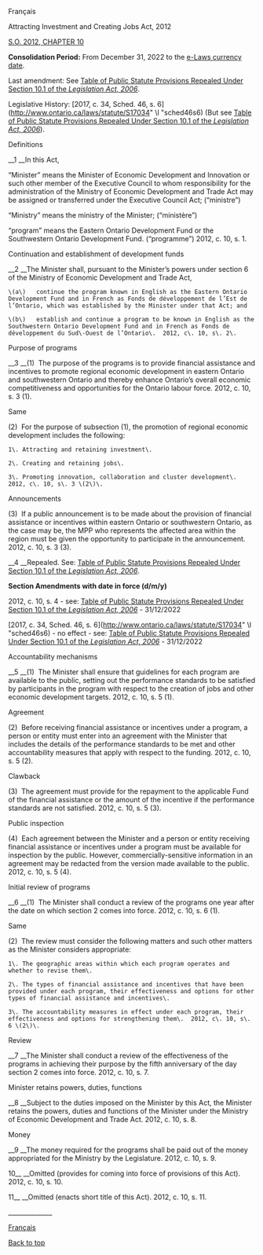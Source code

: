 [<a id="Top"></a>Français](http://www.ontario.ca/fr/lois/loi/12a10)

Attracting Investment and Creating Jobs Act, 2012

[S\.O\. 2012, CHAPTER 10](https://www.ontario.ca/laws/statute/s12010)

__Consolidation Period:__  From December 31, 2022 to the [e\-Laws currency date](http://www.e-laws.gov.on.ca/navigation?file=currencyDates&lang=en)\.

Last amendment: See [Table of Public Statute Provisions Repealed Under Section 10\.1 of the *Legislation Act, 2006*](http://www.ontario.ca/laws/public-statute-provisions-repealed-under-section-101-legislation-act-2006)\.

Legislative History: [2017, c\. 34, Sched\. 46, s\. 6](http://www.ontario.ca/laws/statute/S17034" \l "sched46s6) \(But see [Table of Public Statute Provisions Repealed Under Section 10\.1 of the *Legislation Act, 2006*](http://www.ontario.ca/laws/public-statute-provisions-repealed-under-section-101-legislation-act-2006)\)\.

Definitions

__1 __In this Act,

“Minister” means the Minister of Economic Development and Innovation or such other member of the Executive Council to whom responsibility for the administration of the Ministry of Economic Development and Trade Act may be assigned or transferred under the Executive Council Act; \(“ministre”\)

“Ministry” means the ministry of the Minister; \(“ministère”\)

“program” means the Eastern Ontario Development Fund or the Southwestern Ontario Development Fund\. \(“programme”\)  2012, c\. 10, s\. 1\.

Continuation and establishment of development funds

__2 __The Minister shall, pursuant to the Minister’s powers under section 6 of the Ministry of Economic Development and Trade Act,

	\(a\)	continue the program known in English as the Eastern Ontario Development Fund and in French as Fonds de développement de l’Est de l’Ontario, which was established by the Minister under that Act; and 

	\(b\)	establish and continue a program to be known in English as the Southwestern Ontario Development Fund and in French as Fonds de développement du Sud\-Ouest de l’Ontario\.  2012, c\. 10, s\. 2\.

Purpose of programs

__3 __\(1\)  The purpose of the programs is to provide financial assistance and incentives to promote regional economic development in eastern Ontario and southwestern Ontario and thereby enhance Ontario’s overall economic competitiveness and opportunities for the Ontario labour force\.  2012, c\. 10, s\. 3 \(1\)\.

Same

\(2\)  For the purpose of subsection \(1\), the promotion of regional economic development includes the following:

	1\.	Attracting and retaining investment\.

	2\.	Creating and retaining jobs\.

	3\.	Promoting innovation, collaboration and cluster development\.  2012, c\. 10, s\. 3 \(2\)\.

Announcements

\(3\)  If a public announcement is to be made about the provision of financial assistance or incentives within eastern Ontario or southwestern Ontario, as the case may be, the MPP who represents the affected area within the region must be given the opportunity to participate in the announcement\. 2012, c\. 10, s\. 3 \(3\)\.

__4 __Repealed\.  See: [Table of Public Statute Provisions Repealed Under Section 10\.1 of the *Legislation Act, 2006*](https://www.ontario.ca/laws/public-statute-provisions-repealed-under-section-101-legislation-act-2006)\.

__Section Amendments with date in force \(d/m/y\)__

2012, c\. 10, s\. 4 \- see: [Table of Public Statute Provisions Repealed Under Section 10\.1 of the *Legislation Act, 2006*](https://www.ontario.ca/laws/public-statute-provisions-repealed-under-section-101-legislation-act-2006) \- 31/12/2022

[2017, c\. 34, Sched\. 46, s\. 6](http://www.ontario.ca/laws/statute/S17034" \l "sched46s6) \- no effect \- see: [Table of Public Statute Provisions Repealed Under Section 10\.1 of the *Legislation Act, 2006*](https://www.ontario.ca/laws/public-statute-provisions-repealed-under-section-101-legislation-act-2006) \- 31/12/2022

Accountability mechanisms

__5 __\(1\)  The Minister shall ensure that guidelines for each program are available to the public, setting out the performance standards to be satisfied by participants in the program with respect to the creation of jobs and other economic development targets\.  2012, c\. 10, s\. 5 \(1\)\.

Agreement

\(2\)  Before receiving financial assistance or incentives under a program, a person or entity must enter into an agreement with the Minister that includes the details of the performance standards to be met and other accountability measures that apply with respect to the funding\.  2012, c\. 10, s\. 5 \(2\)\.

Clawback

\(3\)  The agreement must provide for the repayment to the applicable Fund of the financial assistance or the amount of the incentive if the performance standards are not satisfied\.  2012, c\. 10, s\. 5 \(3\)\.

Public inspection

\(4\)  Each agreement between the Minister and a person or entity receiving financial assistance or incentives under a program must be available for inspection by the public\.  However, commercially\-sensitive information in an agreement may be redacted from the version made available to the public\.  2012, c\. 10, s\. 5 \(4\)\.

Initial review of programs

__6 __\(1\)  The Minister shall conduct a review of the programs one year after the date on which section 2 comes into force\.  2012, c\. 10, s\. 6 \(1\)\.

Same

\(2\)  The review must consider the following matters and such other matters as the Minister considers appropriate:

	1\.	The geographic areas within which each program operates and whether to revise them\.

	2\.	The types of financial assistance and incentives that have been provided under each program, their effectiveness and options for other types of financial assistance and incentives\.

	3\.	The accountability measures in effect under each program, their effectiveness and options for strengthening them\.  2012, c\. 10, s\. 6 \(2\)\.

Review

__7 __The Minister shall conduct a review of the effectiveness of the programs in achieving their purpose by the fifth anniversary of the day section 2 comes into force\.  2012, c\. 10, s\. 7\.

Minister retains powers, duties, functions 

__8 __Subject to the duties imposed on the Minister by this Act, the Minister retains the powers, duties and functions of the Minister under the Ministry of Economic Development and Trade Act\.  2012, c\. 10, s\. 8\.

Money

__9 __The money required for the programs shall be paid out of the money appropriated for the Ministry by the Legislature\.  2012, c\. 10, s\. 9\.

10__ __Omitted \(provides for coming into force of provisions of this Act\)\.  2012, c\. 10, s\. 10\.

11__ __Omitted \(enacts short title of this Act\)\.  2012, c\. 10, s\. 11\.

\_\_\_\_\_\_\_\_\_\_\_\_\_\_

[Français](http://www.ontario.ca/fr/lois/loi/12a10)

[Back to top](#Top)

